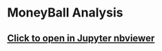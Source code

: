 # MoneyBall Analysis
## [Click to open in Jupyter nbviewer](https://nbviewer.jupyter.org/github/mchavez1999/MoneyBall/blob/main/Moneyball.ipynb "Moneyball Analysis") 
